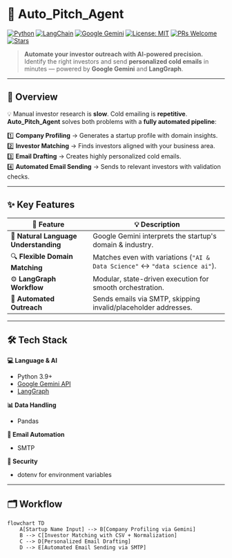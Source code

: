 # 🚀 Auto_Pitch_Agent

[![Python](https://img.shields.io/badge/Python-3.9+-3776AB?logo=python&logoColor=white)](https://www.python.org/)
[![LangChain](https://img.shields.io/badge/LangChain-Enabled-2CA5E0?logo=chainlink&logoColor=white)](https://www.langchain.com/)
[![Google Gemini](https://img.shields.io/badge/Google-Gemini-4285F4?logo=google&logoColor=white)](https://ai.google.dev/)
[![License: MIT](https://img.shields.io/badge/License-MIT-yellow.svg)](LICENSE)
[![PRs Welcome](https://img.shields.io/badge/PRs-Welcome-brightgreen.svg)](#-contributions)
[![Stars](https://img.shields.io/github/stars/your-username/Auto_Pitch_Agent?style=social)](https://github.com/your-username/Auto_Pitch_Agent/stargazers)

> **Automate your investor outreach with AI-powered precision.**  
> Identify the right investors and send **personalized cold emails** in minutes — powered by **Google Gemini** and **LangGraph**.

---

## 📌 Overview

💡 Manual investor research is **slow**. Cold emailing is **repetitive**.  
**Auto_Pitch_Agent** solves both problems with a **fully automated pipeline**:

1️⃣ **Company Profiling** → Generates a startup profile with domain insights.  
2️⃣ **Investor Matching** → Finds investors aligned with your business area.  
3️⃣ **Email Drafting** → Creates highly personalized cold emails.  
4️⃣ **Automated Email Sending** → Sends to relevant investors with validation checks.

---

## ✨ Key Features

| 🚀 Feature | 💡 Description |
|------------|----------------|
| 🧠 **Natural Language Understanding** | Google Gemini interprets the startup's domain & industry. |
| 🔍 **Flexible Domain Matching** | Matches even with variations (`"AI & Data Science"` ↔ `"data science ai"`). |
| ⚙ **LangGraph Workflow** | Modular, state-driven execution for smooth orchestration. |
| 📧 **Automated Outreach** | Sends emails via SMTP, skipping invalid/placeholder addresses. |

---

## 🛠 Tech Stack

**💻 Language & AI**  
- Python 3.9+  
- [Google Gemini API](https://ai.google.dev/)  
- [LangGraph](https://www.langchain.com/langgraph)  

**📊 Data Handling**  
- Pandas  

**📨 Email Automation**  
- SMTP  

**🔐 Security**  
- dotenv for environment variables  

---

## 🗂 Workflow

```mermaid
flowchart TD
    A[Startup Name Input] --> B[Company Profiling via Gemini]
    B --> C[Investor Matching with CSV + Normalization]
    C --> D[Personalized Email Drafting]
    D --> E[Automated Email Sending via SMTP]
